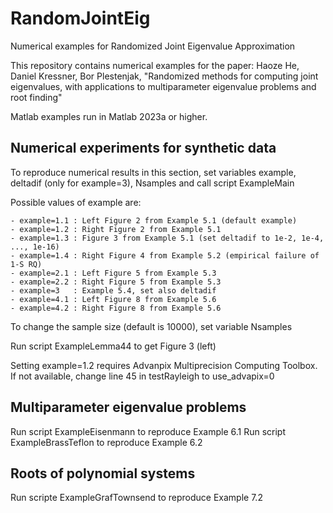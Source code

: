 # RandomJointEig
Numerical examples for Randomized Joint Eigenvalue Approximation

This repository contains numerical examples for the paper:  Haoze He, Daniel Kressner, 
  Bor Plestenjak, "Randomized methods for computing joint eigenvalues, 
  with applications to multiparameter eigenvalue problems and root finding"

  
Matlab examples run in Matlab 2023a or higher. 

## Numerical experiments for synthetic data

To reproduce numerical results in this section, set variables example, deltadif (only for example=3), Nsamples and call script ExampleMain

Possible values of example are:

    - example=1.1 : Left Figure 2 from Example 5.1 (default example)
    - example=1.2 : Right Figure 2 from Example 5.1 
    - example=1.3 : Figure 3 from Example 5.1 (set deltadif to 1e-2, 1e-4, ..., 1e-16)
    - example=1.4 : Right Figure 4 from Example 5.2 (empirical failure of 1-S RQ)
    - example=2.1 : Left Figure 5 from Example 5.3
    - example=2.2 : Right Figure 5 from Example 5.3
    - example=3   : Example 5.4, set also deltadif
    - example=4.1 : Left Figure 8 from Example 5.6
    - example=4.2 : Right Figure 8 from Example 5.6
 
To change the sample size (default is 10000), set variable Nsamples

Run script ExampleLemma44 to get Figure 3 (left)

Setting example=1.2 requires Advanpix Multiprecision Computing Toolbox. If not available, change line 45 in testRayleigh to use_advapix=0  

## Multiparameter eigenvalue problems

Run script ExampleEisenmann to reproduce Example 6.1
Run script ExampleBrassTeflon to reproduce Example 6.2

## Roots of polynomial systems

Run scripte ExampleGrafTownsend to reproduce Example 7.2

